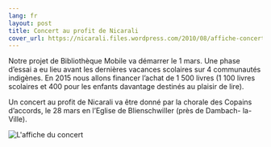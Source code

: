 ```yaml
---
lang: fr
layout: post
title: Concert au profit de Nicarali
cover_url: https://nicarali.files.wordpress.com/2010/08/affiche-concert-nicarali-4.png?w=340&h=474
---
```


Notre projet de Bibliothèque Mobile va démarrer le 1 mars. Une phase d’essai a eu lieu avant les dernières vacances scolaires sur 4 communautés indigènes. En 2015 nous allons financer l’achat de 1 500 livres (1 100 livres scolaires et 400 pour les enfants davantage destinés au plaisir de lire).

Un concert au profit de Nicarali va être donné par la chorale des Copains d’accords, le 28 mars en l’Eglise de Blienschwiller (près de Dambach- la- Ville).

![L'affiche du concert](https://nicarali.files.wordpress.com/2010/08/affiche-concert-nicarali-4.png?w=340&h=474)
